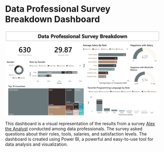 # Data Professional Survey Breakdown Dashboard
![dashboard](https://github.com/rachemelendres/data-profession-dashboard/blob/master/dashboard.png)

This dashboard is a visual representation of the results from a survey [Alex the Analyst](https://www.youtube.com/watch?v=pixlHHe_lNQ&list=PLUaB-1hjhk8HqnmK0gQhfmIdCbxwoAoys&index=9)  conducted among data professionals. The survey asked questions about their roles, tools, salaries, and satisfaction levels. The dashboard is created using Power BI, a powerful and easy-to-use tool for data analysis and visualization.
